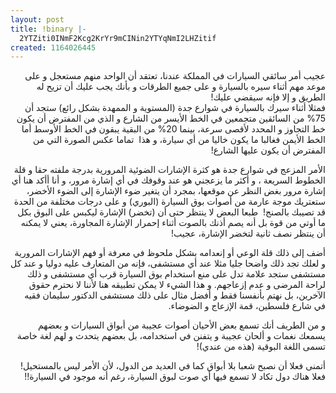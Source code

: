 ```yaml
---
layout: post
title: !binary |-
  2YTZiti0INmF2Kcg2KrYr9mCINin2YTYqNmI2LHZitif
created: 1164026445
---
```

<p align="right" dir="rtl"> عجيب أمر سائقي السيارات في المملكة عندنا، تعتقد أن الواحد منهم مستعجل و على موعد مهم أثناء سيره بالسيارة و على جميع الطرقات و بأنك يجب عليك أن تزيح له الطريق و إلا فإنه سيقضي عليك!<br />
فمثلا أثناء سيرك بالسيارة في شوارع جدة (المستوية و الممهدة بشكل رائع) ستجد أن 75% من السائقين متجمعين في الخط الأيسر من الشارع و الذي من المفترض أن يكون خط التجاوز و المحدد لأقصى سرعة، بينما 20% من البقية يبقون في الخط الأوسط أما الخط الأيمن فغالبا ما يكون خاليا من أي سيارة، و هذا&nbsp; تماما عكس الصورة التي من المفترض أن يكون عليها الشارع!<br />
</p>
<p align="right" dir="rtl"> الأمر المزعج في شوارع جدة هو كثرة الإشارات الضوئية المرورية بدرجة ملفته حقا و قلة الخطوط السريعة ، و أكثر ما يزعجني هو عند وقوفك في أي إشارة مرور، و أنا أأكد هنا أي إشارة مرور بغض النظر عن موقعها، بمجرد أن يتغير ضوء الإشارة إلى الضوء الأخضر، ستعتريك موجة عارمة من أصوات بوق السيارة (البوري) و على درجات مختلفة من الحدة&nbsp; قد تصيبك بالصنج!&nbsp; طبعا البعض لا ينتظر حتى أن (تخضر) الإشارة ليكبس على البوق بكل ما أوتي من قوة بل أنه يصم أذنك بالصوت أثناء إحمرار الإشارة المجاورة، يعني لا يمكنه أن ينتظر نصف ثانية لتخضر الإشارة، عجيب!<br />
</p>
<p align="right" dir="rtl">أضف إلى ذلك قلة الوعي أو إنعدامه بشكل ملحوظ في معرفة أو فهم الإشارات المرورية و لعلك تجد ذلك واضحا جليا مثلا عند أي مستشفى، فإنه من المتعارف عليه دوليا و عند كل مستشفى ستجد علامة تدل على منع استخدام بوق السيارة قرب أي مستشفى و ذلك لراحة المرضى و عدم إزعاجهم. و هذا الشيء لا يمكن تطبيقه هنا لأننا لا نحترم حقوق الآخرين، بل نهتم بأنفسنا فقط و أفضل مثال على ذلك مستشفى الدكتور سليمان فقيه في شارع فلسطين، قمة الإزعاج و الضوضاء.</p>
<p align="right" dir="rtl">و من الطريف أنك تسمع بعض الأحيان أصوات عجيبة من أبواق السيارات و بعضهم يسمعك نغمات و ألحان عجيبة و يتفنن في استخدامه، بل بعضهم يتحدث و لهم لغة خاصة تسمى اللغة البوقية (هذه من عندي)!<br />
</p>
<p align="right" dir="rtl">أتمنى فعلا أن نصبح شعبا بلا أبواق كما في العديد من الدول، لأن الأمر ليس بالمستحيل! فعلا هناك دول تكاد لا تسمع فيها أي صوت لبوق السيارة، رغم أنه موجود في السيارة!!<br />
</p>
